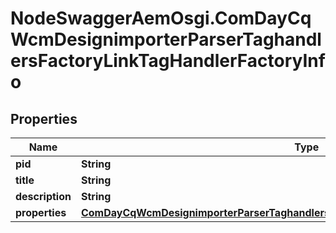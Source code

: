 # NodeSwaggerAemOsgi.ComDayCqWcmDesignimporterParserTaghandlersFactoryLinkTagHandlerFactoryInfo

## Properties

Name | Type | Description | Notes
------------ | ------------- | ------------- | -------------
**pid** | **String** |  | [optional] 
**title** | **String** |  | [optional] 
**description** | **String** |  | [optional] 
**properties** | [**ComDayCqWcmDesignimporterParserTaghandlersFactoryLinkTagHandlerFactoryProperties**](ComDayCqWcmDesignimporterParserTaghandlersFactoryLinkTagHandlerFactoryProperties.md) |  | [optional] 


